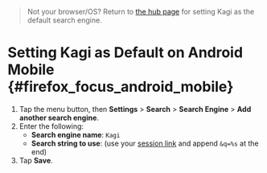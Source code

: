 > Not your browser/OS? Return to [the hub page](../../../kagi/getting-started/setting-default.md) for setting Kagi as the default search engine.
# Setting Kagi as Default on Android Mobile {#firefox_focus_android_mobile}

1. Tap the menu button, then **Settings** > **Search** > **Search Engine** > **Add another search engine**.
1. Enter the following:
	- **Search engine name**: `Kagi`
	- **Search string to use**: (use your [session link](https://kagi.com/settings/user_details) and append `&q=%s` at the end)
1. Tap **Save**.
